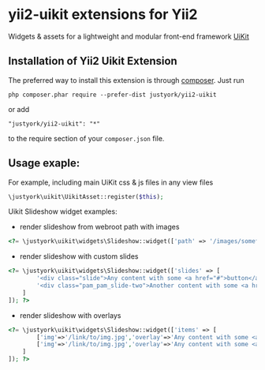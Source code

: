 # yii2-uikit extensions for Yii2

Widgets & assets for a lightweight and modular front-end framework [UiKit](http://getuikit.com/) 


Installation of Yii2 Uikit Extension
------------------------------------

The preferred way to install this extension is through [composer](http://getcomposer.org/download/). Just run

```
php composer.phar require --prefer-dist justyork/yii2-uikit
```
or add

```
"justyork/yii2-uikit": "*"
```
to the require section of your `composer.json` file.


Usage exaple:
-------------

For example, including main UiKit css & js files in any view files

```php
\justyork\uikit\UikitAsset::register($this);
```
Uikit Slideshow widget examples:
 * render slideshow from webroot path with images
```php
<?= \justyork\uikit\widgets\Slideshow::widget(['path' => '/images/somefolder/']) ?>
```
 * render slideshow with custom slides
```php
<?= \justyork\uikit\widgets\Slideshow::widget(['slides' => [
		'<div class="slide">Any content with some <a href="#">button</a> e.g.</div>'
		'<div class="pam_pam_slide-two">Another content with some <a href="#">button</a> e.g.</div>'
	]
]); ?>
```
 * render slideshow with overlays 
```php
<?= \justyork\uikit\widgets\Slideshow::widget(['items' => [
		['img'=>'/link/to/img.jpg','overlay'=>'Any content with some <a href="#">button</a> e.g.'],
		['img'=>'/link/to/img.jpg','overlay'=>'Any content with some <a href="#">button</a> e.g.'],
	]
]); ?>
```